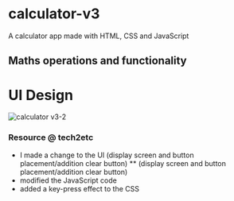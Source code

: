 # calculator-v3
A calculator app made with HTML, CSS and JavaScript

## Maths operations and functionality

# UI Design
![calculator v3-2](https://user-images.githubusercontent.com/111725078/211353338-2e4619b0-009d-4561-b490-e202fd3893fe.JPG)

### Resource @ tech2etc
* I made a change to the UI (display screen and button placement/addition clear button)
** (display screen and button placement/addition clear button)
* modified the JavaScript code
* added a key-press effect to the CSS



